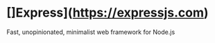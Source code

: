 []Express](https://expressjs.com)
==========

Fast, unopinionated, minimalist web framework for Node.js
